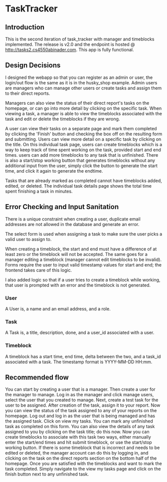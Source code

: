 # TaskTracker

## Introduction

This is the second iteration of task_tracker with manager and timeblocks
implemented. The release is v2.0 and the endpoint is hosted @ 
http://tasks2.cs4550abinader.com. This app is fully functional.

## Design Decisions

I designed the webapp so that you can register as an admin or user, the 
login/out flow is the same as it is in the husky_shop example. Admin users
are managers who can manage other users or create tasks and assign them to
their direct reports. 

Managers can also view the status of their direct report's tasks on the 
homepage, or can go into more detail by clicking on the specific task. 
When viewing a task, a manager is able to view the timeblocks associated with 
the task and edit or delete the timeblocks if they are wrong. 

A user can view their tasks on a separate page and mark them completed by clicking
the 'Finish' button and checking the box off on the resulting form and submitting.
Users can view more detail on a specific task by clicking on the title. On this 
individual task page, users can create timeblocks which is a way to keep track of 
time spent working on the task, provided start and end times. users can add more 
timeblocks to any task that is unfinished. There is also a start/stop working button 
that generates timeblocks without any additional input from the user, simply click 
the button to generate the start time, and click it again to generate the endtime.

Tasks that are already marked as completed cannot have timeblocks added, edited,
or deleted. The individual task details page shows the total time spent finishing
a task in minutes.

## Error Checking and Input Sanitation

There is a unique constraint when creating a user, duplicate email addresses
are not allowed in the database and generate an error.

The select form is used when assigning a task to make sure the user picks a
valid user to assign to.

When creating a timeblock, the start and end must have a difference of at least
zero or the timeblock will not be accepted. The same goes for a manager editing 
a timeblock (manager cannot edit timeblocks to be invalid). Forms require the 
user to input valid timestamp values for start and end; the frontend takes care 
of this logic.

I also added logic so that if a user tries to create a timeblock while working,
that user is prompted with an error and the timeblock is not generated.

### User 
A User is, a name and an email address, and a role.

### Task
A Task is, a title, description, done, and a user_id associated
with a user.

### Timeblock
A timeblock has a start time, end time, delta between the two, and a task_id
associated with a task. The timestamp format is YYYY-MM-DD HH:mm.

## Recommended flow

You can start by creating a user that is a manager. Then create a user for the
manager to manage. Log in as the manager and click manage users, select the user
that you created to manage. Next, create a test task for the user to be assigned.
After creation of the task, assign it to your report. Now you can view the status
of the task assigned to any of your reports on the homepage. Log out and log in
as the user that is being managed and has the assigned task. Click on view my tasks.
You can mark any unfinished task as completed on this form. You can also view the
details of any task assigned to you by clicking on the task title; do this now. 
Now you can create timeblocks to associate with this task two ways, either manually 
enter the start/end times and hit submit timeblock, or use the start/stop working 
button. If there is some timeblock that is incorrect and needs to be edited or 
deleted, the manager account can do this by logging in, and clicking on the task 
on the direct reports section on the bottom half of the homepage. Once you are 
satisfied with the timeblocks and want to mark the task completed. Simply navigate
to the view my tasks page and click on the finish button next to any unfinished task.
